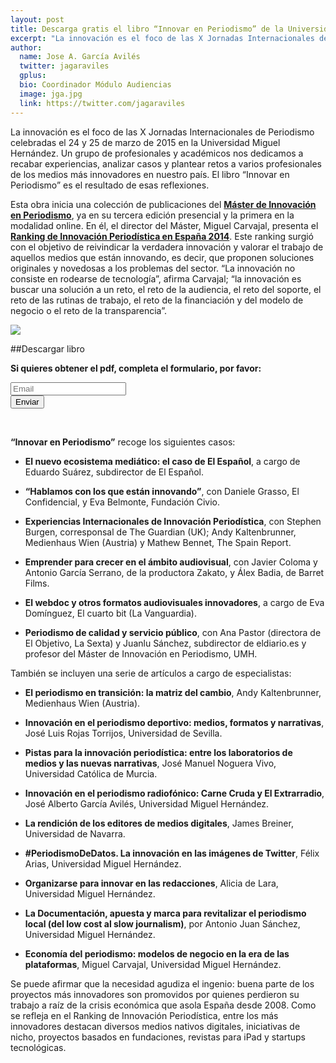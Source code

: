 ```yaml
---
layout: post
title: Descarga gratis el libro “Innovar en Periodismo” de la Universidad Miguel Hernández
excerpt: "La innovación es el foco de las X Jornadas Internacionales de Periodismo celebradas el 24 y 25 de marzo de 2015 en la Universidad Miguel Hernández. Un grupo de profesionales y académicos nos dedicamos a recabar experiencias, analizar casos y plantear retos a varios profesionales de los medios más innovadores en nuestro país. El libro “Innovar en Periodismo” es el resultado de esas reflexiones."
author:
  name: Jose A. García Avilés
  twitter: jagaraviles
  gplus:  
  bio: Coordinador Módulo Audiencias
  image: jga.jpg
  link: https://twitter.com/jagaraviles
---
```


La innovación es el foco de las X Jornadas Internacionales de Periodismo celebradas el 24 y 25 de marzo de 2015 en la Universidad Miguel Hernández. Un grupo de profesionales y académicos nos dedicamos a recabar experiencias, analizar casos y plantear retos a varios profesionales de los medios más innovadores en nuestro país. El libro “Innovar en Periodismo” es el resultado de esas reflexiones.

Esta obra inicia una colección de publicaciones del [**Máster de Innovación en Periodismo**](http://mip.umh.es/), ya en su tercera edición presencial y la primera en la modalidad online. En él, el director del Máster, Miguel Carvajal, presenta el [**Ranking de Innovación Periodística en España 2014**](http://mip.umh.es/ranking). Este ranking surgió con el objetivo de reivindicar la verdadera innovación y valorar el trabajo de aquellos medios que están innovando, es decir, que proponen soluciones originales y novedosas a los problemas del sector. “La innovación no consiste en rodearse de tecnología”, afirma Carvajal; “la innovación es buscar una solución a un reto, el reto de la audiencia, el reto del soporte, el reto de las rutinas de trabajo, el reto de la financiación y del modelo de negocio o el reto de la transparencia”.

![](https://dl.dropboxusercontent.com/u/3578704/shots/portada_libro_innovar.png)

##Descargar libro

**Si quieres obtener el pdf, completa el formulario, por favor:**
                
<form role="form" action="//umh.us5.list-manage.com/subscribe/post?u=75b8bda4a5f5eae9a009046a2&amp;id=be6b6bf6c4" method="post" id="mc-embedded-subscribe-form" name="mc-embedded-subscribe-form" target="_blank" novalidate>
<div class="input-group input-group-lg">
<input type="email" name="EMAIL" class="form-control" id="mce-EMAIL" placeholder="Email">
<br>
<span class="input-group-btn">
<button type="submit" name="subscribe" id="mc-embedded-subscribe" class="btn btn-success">Enviar</button>
</span>
</div>
<div id="mce-responses">
<div class="response" id="mce-error-response" style="display:none"></div>
<div class="response" id="mce-success-response" style="display:none"></div>
</div>
</form>

<br>

**“Innovar en Periodismo”** recoge los siguientes casos:

- **El nuevo ecosistema mediático: el caso de El Español**, a cargo de Eduardo Suárez, subdirector de El Español.                                

- **“Hablamos con los que están innovando”**, con Daniele Grasso, El Confidencial, y Eva Belmonte, Fundación Civio.

- **Experiencias Internacionales de Innovación Periodística**, con Stephen Burgen, corresponsal de The Guardian (UK); Andy Kaltenbrunner, Medienhaus Wien (Austria) y Mathew Bennet, The Spain Report.

- **Emprender para crecer en el ámbito audiovisual**, con Javier Coloma y Antonio García Serrano, de la productora Zakato, y Álex Badia, de Barret Films.

- **El webdoc y otros formatos audiovisuales innovadores**, a cargo de Eva Domínguez, El cuarto bit (La Vanguardia).

- **Periodismo de calidad y servicio público**, con Ana Pastor (directora de El Objetivo, La Sexta) y Juanlu Sánchez, subdirector de eldiario.es y profesor del Máster de Innovación en Periodismo, UMH.

También se incluyen una serie de artículos a cargo de especialistas:

- **El periodismo en transición: la matriz del cambio**, Andy Kaltenbrunner, Medienhaus Wien (Austria).

- **Innovación en el periodismo deportivo: medios, formatos y narrativas**, José Luis Rojas Torrijos, Universidad de Sevilla.

- **Pistas para la innovación periodística: entre los laboratorios de medios y las nuevas narrativas**, José Manuel Noguera Vivo, Universidad Católica de Murcia.

- **Innovación en el periodismo radiofónico: Carne Cruda y El Extrarradio**, José Alberto García Avilés, Universidad Miguel Hernández.

- **La rendición de los editores de medios digitales**, James Breiner, Universidad de Navarra.

- **#PeriodismoDeDatos. La innovación en las imágenes de Twitter**, Félix Arias, Universidad Miguel Hernández.

- **Organizarse para innovar en las redacciones**, Alicia de Lara, Universidad Miguel Hernández.

- **La Documentación, apuesta y marca para revitalizar el periodismo local (del low cost al slow journalism)**, por Antonio Juan Sánchez, Universidad Miguel Hernández.

- **Economía del periodismo: modelos de negocio en la era de las plataformas**, Miguel Carvajal, Universidad Miguel Hernández.

Se puede afirmar que la necesidad agudiza el ingenio: buena parte de los proyectos más innovadores son promovidos por quienes perdieron su trabajo a raíz de la crisis económica que asola España desde 2008. Como se refleja en el Ranking de Innovación Periodística, entre los más innovadores destacan diversos medios nativos digitales,  iniciativas de nicho, proyectos basados en fundaciones, revistas para iPad y startups tecnológicas.